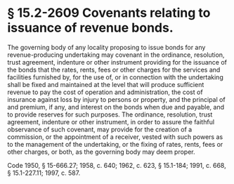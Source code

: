 # § 15.2-2609 Covenants relating to issuance of revenue bonds.

<p>The governing body of any locality proposing to issue bonds for any revenue-producing undertaking may covenant in the ordinance, resolution, trust agreement, indenture or other instrument providing for the issuance of the bonds that the rates, rents, fees or other charges for the services and facilities furnished by, for the use of, or in connection with the undertaking shall be fixed and maintained at the level that will produce sufficient revenue to pay the cost of operation and administration, the cost of insurance against loss by injury to persons or property, and the principal of and premium, if any, and interest on the bonds when due and payable, and to provide reserves for such purposes. The ordinance, resolution, trust agreement, indenture or other instrument, in order to assure the faithful observance of such covenant, may provide for the creation of a commission, or the appointment of a receiver, vested with such powers as to the management of the undertaking, or the fixing of rates, rents, fees or other charges, or both, as the governing body may deem proper.</p><p>Code 1950, § 15-666.27; 1958, c. 640; 1962, c. 623, § 15.1-184; 1991, c. 668, § 15.1-227.11; 1997, c. 587.</p>